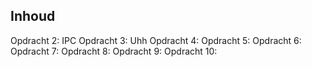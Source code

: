 Inhoud
------
Opdracht  2:    IPC
Opdracht  3:    Uhh
Opdracht  4:
Opdracht  5:
Opdracht  6:
Opdracht  7:
Opdracht  8:
Opdracht  9:
Opdracht 10:
